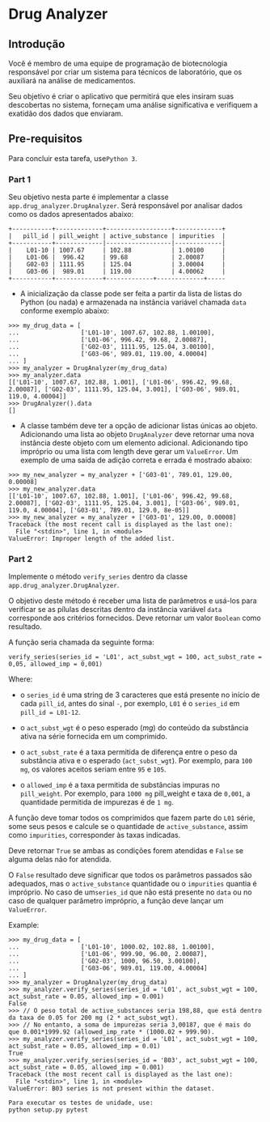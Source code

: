 # Drug Analyzer

## Introdução

Você é membro de uma equipe de programação de biotecnologia responsável por criar um sistema para técnicos de laboratório, que os auxiliará na análise de medicamentos.

Seu objetivo é criar o aplicativo que permitirá que eles insiram suas descobertas no sistema, forneçam uma análise significativa e verifiquem a exatidão dos dados que enviaram.

## Pre-requisitos

Para concluir esta tarefa, use`Python 3`.

### Part 1

Seu objetivo nesta parte é implementar a classe `app.drug_analyzer.DrugAnalyzer`. Será responsável por analisar dados como os dados apresentados abaixo:
```
+-----------+-------------+------------------+-------------+
|   pill_id | pill_weight | active_substance | impurities  |
+-----------+-------------|------------------|-------------|
|    L01-10 | 1007.67     | 102.88           | 1.00100     |
|    L01-06 |  996.42     | 99.68            | 2.00087     |
|    G02-03 | 1111.95     | 125.04           | 3.00004     |
|    G03-06 |  989.01     | 119.00           | 4.00062     |
+-----------+-------------+-------------+-------------+-----
```
* A inicialização da classe pode ser feita a partir da lista de listas do Python (ou nada) e armazenada na instância
variável chamada `data` conforme exemplo abaixo:
```
>>> my_drug_data = [
...                 ['L01-10', 1007.67, 102.88, 1.00100],
...                 ['L01-06', 996.42, 99.68, 2.00087],
...                 ['G02-03', 1111.95, 125.04, 3.00100],
...                 ['G03-06', 989.01, 119.00, 4.00004]
... ]
>>> my_analyzer = DrugAnalyzer(my_drug_data)
>>> my_analyzer.data
[['L01-10', 1007.67, 102.88, 1.001], ['L01-06', 996.42, 99.68, 2.00087], ['G02-03', 1111.95, 125.04, 3.001], ['G03-06', 989.01, 119.0, 4.00004]]
>>> DrugAnalyzer().data
[]
``` 
* A classe também deve ter a opção de adicionar listas únicas ao objeto. Adicionando uma lista ao objeto `DrugAnalyzer`
deve retornar uma nova instância deste objeto com um elemento adicional. Adicionando tipo impróprio ou uma lista com
length deve gerar um `ValueError`. Um exemplo de uma saída de adição correta e errada é mostrado abaixo:
```
>>> my_new_analyzer = my_analyzer + ['G03-01', 789.01, 129.00, 0.00008]
>>> my_new_analyzer.data
[['L01-10', 1007.67, 102.88, 1.001], ['L01-06', 996.42, 99.68, 2.00087], ['G02-03', 1111.95, 125.04, 3.001], ['G03-06', 989.01, 119.0, 4.00004], ['G03-01', 789.01, 129.0, 8e-05]]
>>> my_new_analyzer = my_analyzer + ['G03-01', 129.00, 0.00008]
Traceback (the most recent call is displayed as the last one):
  File "<stdin>", line 1, in <module>
ValueError: Improper length of the added list.
``` 

### Part 2
Implemente o método `verify_series` dentro da classe `app.drug_analyzer.DrugAnalyzer`.

O objetivo deste método é receber uma lista de parâmetros e usá-los para verificar se as pílulas descritas dentro da instância variável `data` corresponde aos critérios fornecidos. Deve retornar um valor `Boolean` como resultado.

A função seria chamada da seguinte forma:
```
verify_series(series_id = 'L01', act_subst_wgt = 100, act_subst_rate = 0,05, allowed_imp = 0,001)
```
Where:
 * o `series_id` é uma string de 3 caracteres que está presente no início de cada `pill_id`, antes do sinal `-`, por exemplo, `L01` é o `series_id` em `pill_id = L01-12`.

 * o `act_subst_wgt` é o peso esperado (_mg_) do conteúdo da substância ativa na série fornecida em um comprimido.

 * o `act_subst_rate` é a taxa permitida de diferença entre o peso da substância ativa e o esperado (`act_subst_wgt`). 
    Por exemplo, para `100 mg`, os valores aceitos seriam entre `95` e `105`.

 * o `allowed_imp` é a taxa permitida de substâncias impuras no `pill_weight`. Por exemplo, para `1000 mg` pill_weight
    e taxa de `0,001`, a quantidade permitida de impurezas é de `1 mg`.

A função deve tomar todos os comprimidos que fazem parte do `L01` série, some seus pesos e calcule se o
quantidade de `active_substance`, assim como `impurities`, corresponder às taxas indicadas. 

Deve retornar `True` se ambas as condições forem atendidas 
e `False` se alguma delas não for atendida.



O `False` resultado deve significar que todos os parâmetros passados ​​são adequados, mas o `active_substance` quantidade ou o `impurities` quantia é impróprio.
No caso de um`series_id` que não está presente no `data` ou no caso de qualquer parâmetro impróprio, a função deve lançar um `ValueError`.

Example:
```
>>> my_drug_data = [
...                 ['L01-10', 1000.02, 102.88, 1.00100],
...                 ['L01-06', 999.90, 96.00, 2.00087],
...                 ['G02-03', 1000, 96.50, 3.00100],
...                 ['G03-06', 989.01, 119.00, 4.00004]
... ]
>>> my_analyzer = DrugAnalyzer(my_drug_data)
>>> my_analyzer.verify_series(series_id = 'L01', act_subst_wgt = 100, act_subst_rate = 0.05, allowed_imp = 0.001)
False
>>> // O peso total de active_substances seria 198,88, que está dentro da taxa de 0.05 for 200 mg (2 * act_subst_wgt).
>>> // No entanto, a soma de impurezas seria 3,00187, que é mais do que 0.001*1999.92 (allowed_imp_rate * (1000.02 + 999.90).
>>> my_analyzer.verify_series(series_id = 'L01', act_subst_wgt = 100, act_subst_rate = 0.05, allowed_imp = 0.01)
True
>>> my_analyzer.verify_series(series_id = 'B03', act_subst_wgt = 100, act_subst_rate = 0.05, allowed_imp = 0.001)
Traceback (the most recent call is displayed as the last one):
  File "<stdin>", line 1, in <module>
ValueError: B03 series is not present within the dataset.
```
```
Para executar os testes de unidade, use:
python setup.py pytest
```
